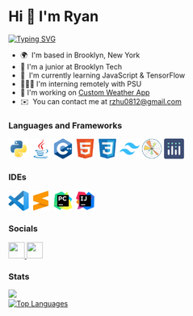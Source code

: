 # Hi 👋 I'm Ryan
[![Typing SVG](https://readme-typing-svg.demolab.com?font=Fira+Code&size=15&pause=1000&random=true&width=300&height=20&lines=3+Years+Coding+Experience;Python+%2F+Java+Enthusiast;Student+Developer;Learning+and+growing+%F0%9F%92%AA%F0%9F%8F%BB)](https://git.io/typing-svg)


* 🌍  I'm based in Brooklyn, New York
* 🏫  I'm a junior at Brooklyn Tech
* 🧠  I'm currently learning JavaScript & TensorFlow
* 🧑🏻‍💻  I'm interning remotely with PSU
* 🚀  I'm working on [Custom Weather App](http://github.com/rzhu-0812/Weather-App)
* ✉️  You can contact me at [rzhu0812@gmail.com](mailto:rzhu0812@gmail.com)


### Languages and Frameworks

<p align="left">
  <a href="https://www.python.org/" target="_blank" rel="noreferrer"><img src="https://github.com/rzhu-0812/rzhu-0812/blob/main/Logos/Languages/python.png" width="40" height="40" alt="Python" /></a>
  <a href="https://www.oracle.com/java/" target="_blank" rel="noreferrer"><img src="https://github.com/rzhu-0812/rzhu-0812/blob/main/Logos/Languages/java.png" width="40" height="40" alt="Java" /></a>
  <a href="https://docs.microsoft.com/en-us/cpp/?view=msvc-170" target="_blank" rel="noreferrer"><img src="https://github.com/rzhu-0812/rzhu-0812/blob/main/Logos/Languages/cpp.png" width="40" height="40" alt="C++" /></a>
  <a href="https://developer.mozilla.org/en-US/docs/Glossary/HTML5" target="_blank" rel="noreferrer"><img src="https://github.com/rzhu-0812/rzhu-0812/blob/main/Logos/Languages/html5.png" width="40" height="40" alt="HTML5" /></a>
  <a href="https://www.w3.org/TR/CSS/#css" target="_blank" rel="noreferrer"><img src="https://github.com/rzhu-0812/rzhu-0812/blob/main/Logos/Languages/css3.png" width="40" height="40" alt="CSS3" /></a>
  <a href="https://tailwindcss.com/" target="_blank" rel="noreferrer"><img src="https://github.com/rzhu-0812/rzhu-0812/blob/main/Logos/Frameworks/tailwind.png" width="40" height="40" alt="TailwindCSS" /></a>
  <a href="https://matplotlib.org/" target="_blank" rel="noreferrer"><img src="https://github.com/rzhu-0812/rzhu-0812/blob/main/Logos/Frameworks/matplotlib.png" wodth="40" height="40" alt="MatPlotLib" /></a>
  <a href="https://plotly.com/" target="_blank" rel="noreferrer"><img src="https://github.com/rzhu-0812/rzhu-0812/blob/main/Logos/Frameworks/plotly.png" width="40" height="40" alt="Plotly" /></a>
</p>


### IDEs

<p align="left">
  <a href="https://code.visualstudio.com/" target="_blank" rel="noreferrer"><img src="https://github.com/rzhu-0812/rzhu-0812/blob/main/Logos/IDEs/vscode.png" width="40" height="40" alt="VS Code" /></a>
  <a href="https://www.sublimetext.com/" target="_blank" rel="noreferrer"><img src="https://github.com/rzhu-0812/rzhu-0812/blob/main/Logos/IDEs/sublime.png" width="40" height="40" alt="VS Code" /></a>
  <a href="https://www.jetbrains.com/pycharm/" target="_blank" rel="noreferrer"><img src="https://github.com/rzhu-0812/rzhu-0812/blob/main/Logos/IDEs/pycharm.png" width="40" height="40" alt="Sublime Text" /></a>
  <a href="https://www.jetbrains.com/idea/" target="_blank" rel="noreferrer"><img src="https://github.com/rzhu-0812/rzhu-0812/blob/main/Logos/IDEs/intellij.png" width="40" height="40" alt="Sublime Text" /></a>
</p>


### Socials

<p align="left">   
  <a href="https://www.github.com/rzhu-0812" target="_blank" rel="noreferrer"> <picture> <source media="(prefers-color-scheme: dark)" srcset="https://raw.githubusercontent.com/danielcranney/readme-generator/main/public/icons/socials/github-dark.svg" /> <source media="(prefers-color-scheme: light)" srcset="https://raw.githubusercontent.com/danielcranney/readme-generator/main/public/icons/socials/github.svg" /> <img src="https://raw.githubusercontent.com/danielcranney/readme-generator/main/public/icons/socials/github.svg" width="32" height="32" /> </picture> </a>
  <a href="https://www.linkedin.com/in/ryan-zhu-b1310532a" target="_blank" rel="noreferrer"> <picture> <source media="(prefers-color-scheme: dark)" srcset="https://raw.githubusercontent.com/danielcranney/readme-generator/main/public/icons/socials/linkedin-dark.svg" /> <source media="(prefers-color-scheme: light)" srcset="https://raw.githubusercontent.com/danielcranney/readme-generator/main/public/icons/socials/linkedin.svg" /> <img src="https://raw.githubusercontent.com/danielcranney/readme-generator/main/public/icons/socials/linkedin.svg" width="32" height="32" /> </picture> </a>
</p>

### Stats

<p>
  <a href="http://www.github.com/rzhu-0812"><img src="https://github-readme-streak-stats.herokuapp.com/?user=rzhu-0812&stroke=ffffff&background=1c1917&ring=f97316&fire=f97316&currStreakNum=ffffff&currStreakLabel=f97316&sideNums=ffffff&sideLabels=ffffff&dates=ffffff&hide_border=true" /></a>
  <br />
  <a href="https://github.com/rzhu-0812"><img src="https://github-readme-stats.vercel.app/api/top-langs/?username=rzhu-0812&langs_count=10&title_color=f97316&text_color=ffffff&icon_color=facc15&bg_color=1c1917&hide_border=true&locale=en&custom_title=Top%20%Languages" alt="Top Languages" /></a>
</p>
